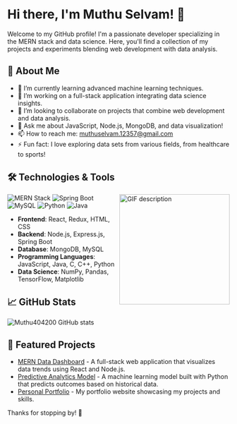 # Hi there, I'm Muthu Selvam! 👋

Welcome to my GitHub profile! I'm a passionate developer specializing in the MERN stack and data science. Here, you'll find a collection of my projects and experiments blending web development with data analysis.

## 🚀 About Me

- 🌱 I’m currently learning advanced machine learning techniques.
- 🔭 I’m working on a full-stack application integrating data science insights.
- 👯 I’m looking to collaborate on projects that combine web development and data analysis.
- 💬 Ask me about JavaScript, Node.js, MongoDB, and data visualization!
- 📫 How to reach me: muthuselvam.12357@gmail.com
- ⚡ Fun fact: I love exploring data sets from various fields, from healthcare to sports!

## 🛠️ Technologies & Tools

<picture>
  <source media="(prefers-color-scheme: dark)" srcset="./Skills_Animation_Dark.gif">
  <img align="right" alt="GIF description" src="./Skills_Animation_White.gif" width="250px" heigth="250px">
</picture>

![MERN Stack](https://img.shields.io/badge/MERN-Stack-28a745?style=flat&logo=MongoDB&logoColor=white) ![Spring Boot](https://img.shields.io/badge/Spring_Boot-6DB33F?style=flat&logo=spring&logoColor=white) ![MySQL](https://img.shields.io/badge/MySQL-4479A1?style=flat&logo=mysql&logoColor=white) ![Python](https://img.shields.io/badge/Python-3776AB?style=flat&logo=python&logoColor=white) ![Java](https://img.shields.io/badge/Java-007396?style=flat&logo=java&logoColor=white)

- **Frontend**: React, Redux, HTML, CSS
- **Backend**: Node.js, Express.js, Spring Boot
- **Database**: MongoDB, MySQL
- **Programming Languages**: JavaScript, Java, C, C++, Python
- **Data Science**: NumPy, Pandas, TensorFlow, Matplotlib

## 📈 GitHub Stats
![Muthu404200 GitHub stats](https://github-readme-stats.vercel.app/api?username=Muthu404200&show=reviews,discussions_started,discussions_answered,prs_merged,prs_merged_percentage)
## 🌟 Featured Projects

- [MERN Data Dashboard](link-to-your-project) - A full-stack web application that visualizes data trends using React and Node.js.
- [Predictive Analytics Model](link-to-your-project) - A machine learning model built with Python that predicts outcomes based on historical data.
- [Personal Portfolio](link-to-your-project) - My portfolio website showcasing my projects and skills.


Thanks for stopping by! 🌟

